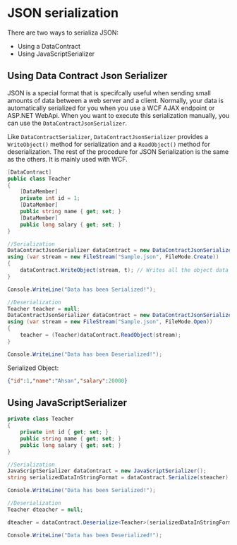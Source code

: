 # JSON serialization

There are two ways to serializa JSON:

- Using a DataContract
- Using JavaScriptSerializer

## Using Data Contract Json Serializer

JSON is a special format that is specifcally useful when sending small amounts of data between a web server and a client. Normally, your data is automatically serialized for you when you use a WCF AJAX endpoint or ASP.NET WebApi. When you want to execute this serialization manually, you can use the `DataContractJsonSerializer`.

Like `DataContractSerializer`, `DataContractJsonSerializer` provides a `WriteObject()` method for serialization and a `ReadObject()` method for deserialization. The rest of the procedure for JSON Serialization is the same as the others. It is mainly used with WCF.

```csharp
[DataContract]
public class Teacher
{
    [DataMember]
    private int id = 1;
    [DataMember]
    public string name { get; set; }
    [DataMember]
    public long salary { get; set; }
}

//Serialization
DataContractJsonSerializer dataContract = new DataContractJsonSerializer(typeof(Teacher));
using (var stream = new FileStream("Sample.json", FileMode.Create))
{
    dataContract.WriteObject(stream, t); // Writes all the object data to an JSON document or stream.
}

Console.WriteLine("Data has been Serialized!");
```

```csharp
//Deserialization
Teacher teacher = null;
DataContractJsonSerializer dataContract = new DataContractJsonSerializer(typeof(Teacher));
using (var stream = new FileStream("Sample.json", FileMode.Open))
{
    teacher = (Teacher)dataContract.ReadObject(stream);
}

Console.WriteLine("Data has been Deserialized!");
```

Serialized Object:

```json
{"id":1,"name":"Ahsan","salary":20000}
```

## Using JavaScriptSerializer

```csharp
private class Teacher
{
    private int id { get; set; }
    public string name { get; set; }
    public long salary { get; set; }
}

//Serialization
JavaScriptSerializer dataContract = new JavaScriptSerializer();
string serializedDataInStringFormat = dataContract.Serialize(steacher);

Console.WriteLine("Data has been Serialized!");

//Deserialization
Teacher dteacher = null;

dteacher = dataContract.Deserialize<Teacher>(serializedDataInStringFormat);

Console.WriteLine("Data has been Deserialized!");
```